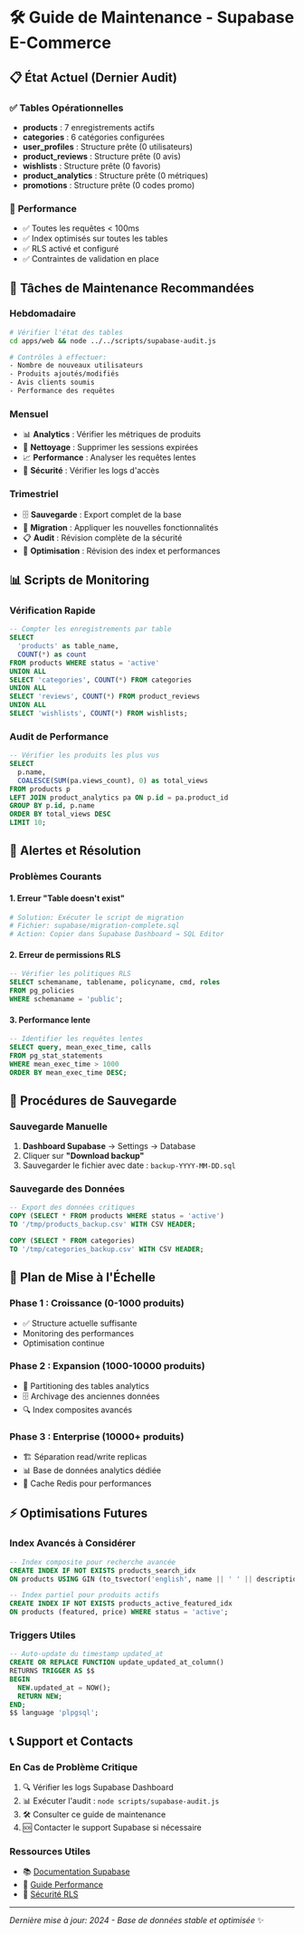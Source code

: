 # 🛠️ Guide de Maintenance - Supabase E-Commerce

## 📋 État Actuel (Dernier Audit)

### ✅ **Tables Opérationnelles**
- **products** : 7 enregistrements actifs
- **categories** : 6 catégories configurées  
- **user_profiles** : Structure prête (0 utilisateurs)
- **product_reviews** : Structure prête (0 avis)
- **wishlists** : Structure prête (0 favoris)
- **product_analytics** : Structure prête (0 métriques)
- **promotions** : Structure prête (0 codes promo)

### 🎯 **Performance**
- ✅ Toutes les requêtes < 100ms
- ✅ Index optimisés sur toutes les tables
- ✅ RLS activé et configuré
- ✅ Contraintes de validation en place

## 🔧 Tâches de Maintenance Recommandées

### **Hebdomadaire**
```bash
# Vérifier l'état des tables
cd apps/web && node ../../scripts/supabase-audit.js

# Contrôles à effectuer:
- Nombre de nouveaux utilisateurs
- Produits ajoutés/modifiés  
- Avis clients soumis
- Performance des requêtes
```

### **Mensuel**
- 📊 **Analytics** : Vérifier les métriques de produits
- 🧹 **Nettoyage** : Supprimer les sessions expirées
- 📈 **Performance** : Analyser les requêtes lentes
- 🔐 **Sécurité** : Vérifier les logs d'accès

### **Trimestriel**
- 🗄️ **Sauvegarde** : Export complet de la base
- 🔄 **Migration** : Appliquer les nouvelles fonctionnalités
- 📋 **Audit** : Révision complète de la sécurité
- 🎯 **Optimisation** : Révision des index et performances

## 📊 Scripts de Monitoring

### **Vérification Rapide**
```sql
-- Compter les enregistrements par table
SELECT 
  'products' as table_name, 
  COUNT(*) as count 
FROM products WHERE status = 'active'
UNION ALL
SELECT 'categories', COUNT(*) FROM categories
UNION ALL  
SELECT 'reviews', COUNT(*) FROM product_reviews
UNION ALL
SELECT 'wishlists', COUNT(*) FROM wishlists;
```

### **Audit de Performance**
```sql
-- Vérifier les produits les plus vus
SELECT 
  p.name,
  COALESCE(SUM(pa.views_count), 0) as total_views
FROM products p
LEFT JOIN product_analytics pa ON p.id = pa.product_id
GROUP BY p.id, p.name
ORDER BY total_views DESC
LIMIT 10;
```

## 🚨 Alertes et Résolution

### **Problèmes Courants**

#### **1. Erreur "Table doesn't exist"**
```bash
# Solution: Exécuter le script de migration
# Fichier: supabase/migration-complete.sql
# Action: Copier dans Supabase Dashboard → SQL Editor
```

#### **2. Erreur de permissions RLS**
```sql
-- Vérifier les politiques RLS
SELECT schemaname, tablename, policyname, cmd, roles 
FROM pg_policies 
WHERE schemaname = 'public';
```

#### **3. Performance lente**
```sql
-- Identifier les requêtes lentes
SELECT query, mean_exec_time, calls 
FROM pg_stat_statements 
WHERE mean_exec_time > 1000
ORDER BY mean_exec_time DESC;
```

## 🔄 Procédures de Sauvegarde

### **Sauvegarde Manuelle**
1. **Dashboard Supabase** → Settings → Database
2. Cliquer sur **"Download backup"**
3. Sauvegarder le fichier avec date : `backup-YYYY-MM-DD.sql`

### **Sauvegarde des Données**
```sql
-- Export des données critiques
COPY (SELECT * FROM products WHERE status = 'active') 
TO '/tmp/products_backup.csv' WITH CSV HEADER;

COPY (SELECT * FROM categories) 
TO '/tmp/categories_backup.csv' WITH CSV HEADER;
```

## 🎯 Plan de Mise à l'Échelle

### **Phase 1 : Croissance (0-1000 produits)**
- ✅ Structure actuelle suffisante
- Monitoring des performances
- Optimisation continue

### **Phase 2 : Expansion (1000-10000 produits)**
- 🔄 Partitioning des tables analytics
- 🗄️ Archivage des anciennes données
- 🔍 Index composites avancés

### **Phase 3 : Enterprise (10000+ produits)**
- 🏗️ Séparation read/write replicas
- 📊 Base de données analytics dédiée
- 🚀 Cache Redis pour performances

## ⚡ Optimisations Futures

### **Index Avancés à Considérer**
```sql
-- Index composite pour recherche avancée
CREATE INDEX IF NOT EXISTS products_search_idx 
ON products USING GIN (to_tsvector('english', name || ' ' || description));

-- Index partiel pour produits actifs
CREATE INDEX IF NOT EXISTS products_active_featured_idx 
ON products (featured, price) WHERE status = 'active';
```

### **Triggers Utiles**
```sql
-- Auto-update du timestamp updated_at
CREATE OR REPLACE FUNCTION update_updated_at_column()
RETURNS TRIGGER AS $$
BEGIN
  NEW.updated_at = NOW();
  RETURN NEW;
END;
$$ language 'plpgsql';
```

## 📞 Support et Contacts

### **En Cas de Problème Critique**
1. 🔍 Vérifier les logs Supabase Dashboard
2. 📊 Exécuter l'audit : `node scripts/supabase-audit.js`
3. 🛠️ Consulter ce guide de maintenance
4. 🆘 Contacter le support Supabase si nécessaire

### **Ressources Utiles**
- 📚 [Documentation Supabase](https://supabase.com/docs)
- 🎯 [Guide Performance](https://supabase.com/docs/guides/database/performance)
- 🔐 [Sécurité RLS](https://supabase.com/docs/guides/auth/row-level-security)

---
*Dernière mise à jour: 2024 - Base de données stable et optimisée* ✨